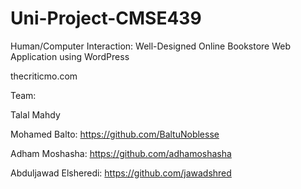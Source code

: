 # Uni-Project-CMSE439
Human/Computer Interaction: Well-Designed Online Bookstore Web Application using WordPress

thecriticmo.com

Team:

Talal Mahdy

Mohamed Balto: https://github.com/BaltuNoblesse

Adham Moshasha: https://github.com/adhamoshasha

Abduljawad Elsheredi: https://github.com/jawadshred
